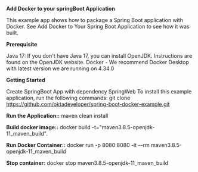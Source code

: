 **Add Docker to your springBoot Application**

This example app shows how to package a Spring Boot application with Docker. See Add Docker to Your Spring Boot Application to see how it was built.

**Prerequisite**

Java 17: If you don't have Java 17, you can install OpenJDK. Instructions are found on the OpenJDK website.
Docker - We recommend Docker Desktop with latest version we are running on 4.34.0

**Getting Started**

Create SpringBoot App with dependency SpringWeb
To install this example application, run the following commands:
git clone https://github.com/oktadeveloper/spring-boot-docker-example.git

**Run the Application::**
maven clean install

**Build docker image::**
docker build -t="maven3.8.5-openjdk-11_maven_build".

**Run Docker Container::**
docker run -p 8080:8080 -it --rm maven3.8.5-openjdk-11_maven_build

**Stop container:**
docker stop maven3.8.5-openjdk-11_maven_build
